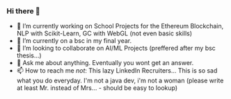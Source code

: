 ### Hi there 👋


- 🔭 I’m currently working on School Projects for the Ethereum Blockchain, NLP with Scikit-Learn, GC with WebGL (not even basic skills)
- 🌱 I’m currently on a bsc in my final year. 
- 👯 I’m looking to collaborate on AI/ML Projects (preffered after my bsc thesis...)
- 💬 Ask me about anything. Eventually you wont get an answer.
- 📫 How to reach me *not*: This lazy LinkedIn Recruiters... This is so sad what you do everyday. I'm not a java dev, i'm not a woman (please write at least Mr. instead of Mrs... - should be easy to lookup) 
